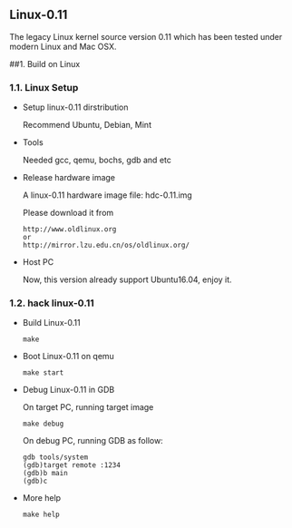Linux-0.11
----------------------------------------------------------------------

The legacy Linux kernel source version 0.11 which has 
been tested under modern Linux and Mac OSX.

##1. Build on Linux

### 1.1. Linux Setup

* Setup linux-0.11 dirstribution

  Recommend Ubuntu, Debian, Mint

* Tools

  Needed gcc, qemu, bochs, gdb and etc

* Release hardware image 

  A linux-0.11 hardware image file: hdc-0.11.img

  Please download it from
  ```
  http://www.oldlinux.org
  or
  http://mirror.lzu.edu.cn/os/oldlinux.org/
  ```
* Host PC

  Now, this version already support Ubuntu16.04, enjoy it.

### 1.2. hack linux-0.11

* Build Linux-0.11

  ```
  make 
  ```

* Boot Linux-0.11 on qemu

  ```
  make start
  ```

* Debug Linux-0.11 in GDB

  On target PC, running target image 

  ```
  make debug
  ```

  On debug PC, running GDB as follow:

  ```
  gdb tools/system
  (gdb)target remote :1234
  (gdb)b main
  (gdb)c
  ```

* More help

  ```
  make help
  ```
